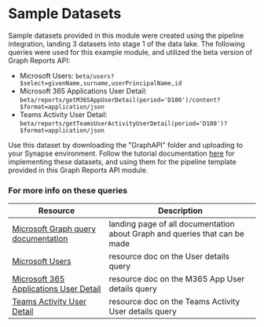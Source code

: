 # Sample Datasets

Sample datasets provided in this module were created using the pipeline integration, landing 3 datasets into stage 1 of the data lake. The following queries were used for this example module, and utilized the beta version of Graph Reports API:
 - Microsoft Users: ``` beta/users?$select=givenName,surname,userPrincipalName,id ```
 - Microsoft 365 Applications User Detail: ``` beta/reports/getM365AppUserDetail(period='D180')/content?$format=application/json ```
 - Teams Activity User Detail: ``` beta/reports/getTeamsUserActivityUserDetail(period='D180')?$format=application/json ```

Use this dataset by downloading the "GraphAPI" folder and uploading to your Synapse environment. Follow the tutorial documentation [here](https://github.com/cstohlmann/oea-graph-api/blob/main/docs/documents/Graph%20Reports%20API%20Tutorial.pdf) for implementing these datasets, and using them for the pipeline template provided in this Graph Reports API module.
### For more info on these queries
| Resource | Description |
| --- | --- |
| [Microsoft Graph query documentation](https://docs.microsoft.com/en-us/graph/) | landing page of all documentation about Graph and queries that can be made |
| [Microsoft Users](https://docs.microsoft.com/en-us/graph/api/user-get?view=graph-rest-beta&tabs=http) | resource doc on the User details query |
| [Microsoft 365 Applications User Detail](https://docs.microsoft.com/en-us/graph/api/reportroot-getm365appuserdetail?view=graph-rest-beta&tabs=http) | resource doc on the M365 App User details query |
| [Teams Activity User Detail](https://docs.microsoft.com/en-us/graph/api/reportroot-getteamsuseractivityuserdetail?view=graph-rest-beta) | resource doc on the Teams Activity User details query |

